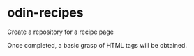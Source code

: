 # odin-recipes

Create a repository for a recipe page

Once completed, a basic grasp of HTML tags will be obtained.
